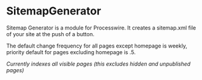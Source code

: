 # SitemapGenerator

Sitemap Generator is a module for Processwire.  It creates a sitemap.xml file of your site at the push of a button.

The default change frequency for all pages except homepage is weekly, priority default for pages excluding homepage is .5.

*Currently indexes all visible pages (this excludes hidden and unpublished pages)*

